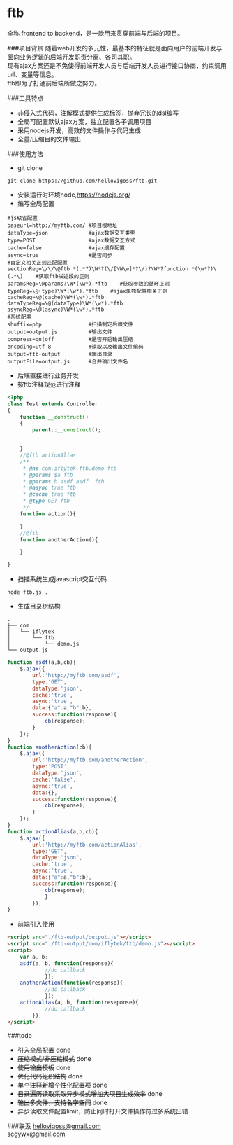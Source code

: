 # ftb
全称 frontend to backend，是一款用来贯穿前端与后端的项目。

###项目背景
随着web开发的多元性，最基本的特征就是面向用户的前端开发与面向业务逻辑的后端开发职责分离、各司其职。  
现有ajax方案还是不免使得前端开发人员与后端开发人员进行接口协商，约束调用url、变量等信息。  
ftb即为了打通前后端所做之努力。

###工具特点
* 非侵入式代码，注解模式提供生成标签，抛弃冗长的dsl编写
* 全局可配置默认ajax方案，独立配置各子调用项目
* 采用nodejs开发，高效的文件操作与代码生成
* 全量/压缩目的文件输出

###使用方法
* git clone 

```shell
git clone https://github.com/hellovigoss/ftb.git
```

* 安装运行时环境node,https://nodejs.org/
* 编写全局配置

```shell
#js缺省配置
baseurl=http://myftb.com/ #项目根地址
dataType=json             #ajax数据交互类型
type=POST                 #ajax数据交互方式
cache=false               #ajax缓存配置
async=true                #是否同步
#自定义相关正则匹配配置
sectionReg=\/\/\@ftb *(.*?)\W*?(\/[\W\w]*?\/)?\W*?function *(\w*?)\(.*\)    #获取ftb描述段的正则
paramsReg=\@params?\W*(\w*).*ftb    #获取参数的循环正则
typeReg=\@(type)\W*(\w*).*ftb    #ajax单独配置相关正则
cacheReg=\@(cache)\W*(\w*).*ftb
dataTypeReg=\@(dataType)\W*(\w*).*ftb
asyncReg=\@(async)\W*(\w*).*ftb
#系统配置
shuffix=php               #扫描制定后缀文件
output=output.js          #输出文件
compress=on|off           #是否开启输出压缩
encoding=utf-8            #读取以及输出文件编码
output=ftb-output         #输出目录
outputFile=output.js      #合并输出文件名
```

* 后端直接进行业务开发
* 按ftb注释规范进行注释

```php
<?php
class Test extends Controller
{
    function __construct()
    {
        parent::__construct();


    }
    //@ftb actionAlias
    /**
     * @ns com.iflytek.ftb.demo ftb
     * @params $a ftb
     * @params b asdf asdf  ftb
     * @async true ftb
     * @cache true ftb
     * @type GET ftb
     */
    function action(){

    }
    //@ftb
    function anotherAction(){

    }

}
```

* 扫描系统生成javascript交互代码

```shell
node ftb.js .
```

* 生成目录树结构

```
.
├── com
│   └── iflytek
│       └── ftb
│           └── demo.js
└── output.js
```

```javascript
function asdf(a,b,cb){
    $.ajax({
        url:'http://myftb.com/asdf',
        type:'GET',
        dataType:'json',
        cache:'true',
        async:'true',
        data:{"a":a,"b":b},
        success:function(response){
            cb(response);
        }
    });
}
function anotherAction(cb){
    $.ajax({
        url:'http://myftb.com/anotherAction',
        type:'POST',
        dataType:'json',
        cache:'false',
        async:'true',
        data:{},
        success:function(response){
            cb(response);
        }
    });
}
function actionAlias(a,b,cb){
	$.ajax({
		url:'http://myftb.com/actionAlias',
		type:'GET',
		dataType:'json',
		cache:'true',
		async:'true',
		data:{"a":a,"b":b},
		success:function(response){
			cb(response);
			}
		});
}
```

* 前端引入使用

```html
<script src="./ftb-output/output.js"></script>
<script src="./ftb-output/com/iflytek/ftb/demo.js"></script>
<script>
    var a, b;
    asdf(a, b, function(response){
            //do callback
            });
    anotherAction(function(response){
            //do callback
            });
    actionAlias(a, b, function(reseponse){
            //do callback
        });
</script>
```

###todo
* ~~引入全局配置~~ done
* ~~压缩模式/非压缩模式~~ done
* ~~使用输出模板~~ done
* ~~优化代码组织结构~~ done
* ~~单个注释新增个性化配置项~~ done
* ~~目录遍历读取采取异步模式增加大项目生成效率~~ done
* ~~输出多文件，支持名字空间~~ done
* 异步读取文件配置limit，防止同时打开文件操作符过多系统出错

###联系
hellovigoss@gmail.com   
scgywx@gmail.com
